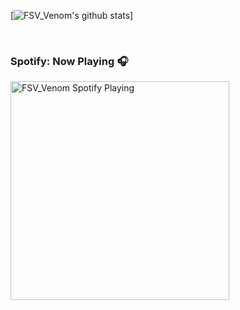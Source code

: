 [![FSV_Venom's github stats](https://github-readme-stats.fsv-venom.vercel.app/api?username=FSV-Venom&theme=react&show_icons=true&count_private=true)]

<br />

### Spotify: Now Playing 🎧

[<img src="https://novatorem.fsv-venom.vercel.app/api/spotify" alt="FSV_Venom Spotify Playing" width="350" />](https://open.spotify.com/user/hnw8p74a5b70em36uandbmvvk)
